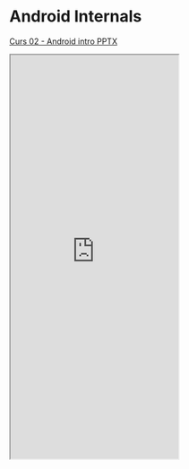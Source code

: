 # Android Internals

[Curs 02 - Android intro PPTX](https://ctipub-my.sharepoint.com/%3Ap%3A/g/personal/dragos_niculescu_upb_ro/EWd2Aa9kVXVOqv9HuBoUtCUBTzD_YhJ0CpUwe3bqzryL7Q?e%3D7vQLx2)


<iframe class="is-fullwidth" height="722" marginheight="0" marginwidth="0" src="https://ctipub-my.sharepoint.com/personal/dragos_niculescu_upb_ro/_layouts/15/Doc.aspx?sourcedoc={af017667-5564-4e75-aaff-47b81a14b425}&amp;action=embedview&amp;wdAr=1.334174022698613">
</iframe> 